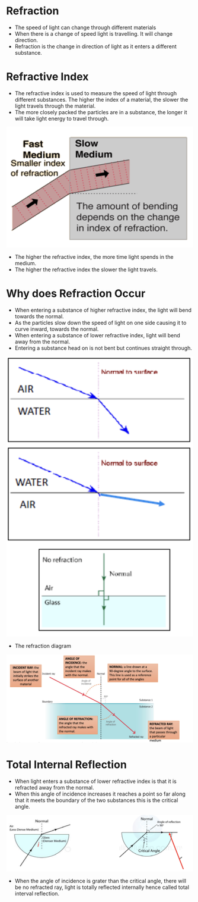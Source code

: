 # Refraction

- The speed of light can change through different materials
- When there is a change of speed light is travelling. It will change direction.
- Refraction is the change in direction of light as it enters a different substance.

# Refractive Index

- The refractive index is used to measure the speed of light through different substances. The higher the index of a material, the slower the light travels through the material.
- The more closely packed the particles are in a substance, the longer it will take light energy to travel through.

![image.png](Subject-Notes/Science/Physics/Refraction/image.png)

- The higher the refractive index, the more time light spends in the medium.
- The higher the refractive index the slower the light travels.

# Why does Refraction Occur

- When entering a substance of higher refractive index, the light will bend towards the normal.
- As the particles slow down the speed of light on one side causing it to curve inward, towards the normal.
- When entering a substance of lower refractive index, light will bend away from the normal.
- Entering a substance head on is not bent but continues straight through.

![image.png](Subject-Notes/Science/Physics/Refraction/image%201.png)

- The refraction diagram

![image.png](Subject-Notes/Science/Physics/Refraction/image%202.png)

# Total Internal Reflection

- When light enters a substance of lower refractive index is that it is refracted away from the normal.
- When this angle of incidence increases it reaches a point so far along that it meets the boundary of the two substances this is the critical angle.

![image.png](Subject-Notes/Science/Physics/Refraction/image%203.png)

- When the angle of incidence is grater than the critical angle, there will be no refracted ray, light is totally reflected internally hence called total interval reflection.